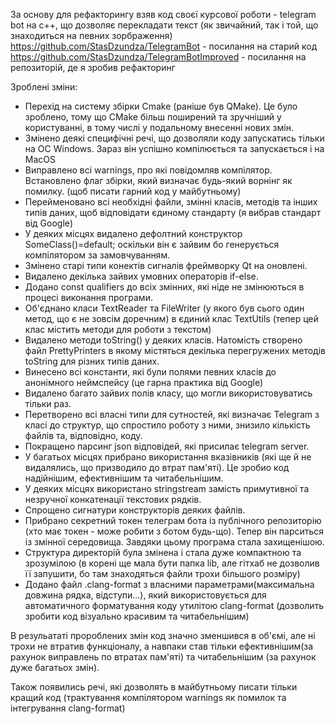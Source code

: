 За основу для рефакторингу взяв код своєї курсової роботи - telegram bot на c++, що дозволяє перекладати текст (як звичайний, так і той, що знаходиться на певних зорбраження)
https://github.com/StasDzundza/TelegramBot - посилання на старий код
https://github.com/StasDzundza/TelegramBotImproved - посилання на репозиторій, де я зробив рефакторинг

Зроблені зміни:
- Перехід на систему збірки Cmake (раніше був QMake). Це було зроблено, тому що CMake більш поширений та зручніший у користуванні, в тому числі  у подальному внесенні нових змін.
- Змінено деякі специфічні речі, що дозволяли коду запускатись тільки на ОС Windows. Зараз він успішно компілюється та запускається і на MacOS
- Виправлено всі warnings, про які повідомляв компілятор. Встановлено флаг збірки, який визначає будь-який ворнінг як помилку. (щоб писати гарний код у майбутньому)
- Перейменовано всі необхідні файли, змінні класів, методів та інших типів даних, щоб відповідати єдиному стандарту (я вибрав стандарт від Google)
- У деяких місцях видалено дефолтний конструктор SomeClass()=default; оскільки він є зайвим бо генерується компілятором за замовчуванням.
- Змінено старі типи конектів сигналів фреймворку Qt на оновлені.
- Видалено декілька зайвих умовних операторів if-else.
- Додано const qualifiers до всіх змінних, які ніде не змінюються в процесі виконання програми.
- Об'єднано класи TextReader та FileWriter (у якого був сього один метод, що є не зовсім доречним) в єдиний клас TextUtils (тепер цей клас містить методи для роботи з текстом)
- Видалено методи toString() у деяких класів. Натомість створено файл PrettyPrinters в якому містяться декілька перегружених методів toString для різних типів даних.
- Винесено всі константи, які були полями певних класів до анонімного неймспейсу (це гарна практика від Google)
- Видалено багато зайвих полів класу, що могли використовуватись тільки раз.
- Перетворено всі власні типи для сутностей, які визначає Telegram з класі до структур, що спростило роботу з ними, знизило кількість файлів та, відповідно, коду.
- Покращено парсинг json відповідей, які присилає telegram server.
- У багатьох місцях прибрано використання вказівників (які ще й не видалялись, що призводило до втрат пам'яті). Це зробио код надійнішим, ефективнішим та читабельнішим.
- У деяких місцях використано stringstream замість примутивної та незручної конкатенації текстових рядків.
- Спрощено сигнатури конструкторів деяких файлів.
- Прибрано секретний токен телеграм бота із публічного репозиторію (хто має токен - може робити з ботом будь-що). Тепер він парситься із змінної середовища. Завдяки цьому програма стала захищенішою.
- Структура директорій була змінена і стала дуже компактною та зрозумілою (в корені ще мала бути папка lib, але гітхаб не дозволив її запушити, бо там знаходяться файли трохи більшого розміру)
- Додано файл .clang-format з власними параметрами(максимальна довжина рядка, відступи...), який використовується для автоматичного форматування коду утилітою clang-format (дозволить зробити код візуально красивим та читабельнішим)

В резульататі пророблених змін код значно зменшився в об'ємі, але ні трохи не втратив функціоналу, а навпаки став тільки ефективнішим(за рахунок виправлень по втратах пам'яті) та читабельнішим (за рахунок дуже багатьох змін).

Також появились речі, які дозволять в майбутньому писати тільки кращий код (трактування компілятором warnings як помилок та інтегрування clang-format)
